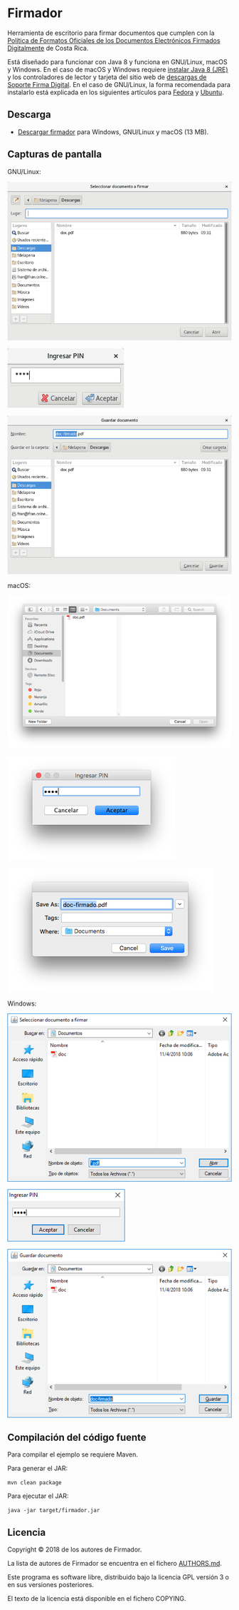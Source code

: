 # Firmador

Herramienta de escritorio para firmar documentos que cumplen con la [Política
de Formatos Oficiales de los Documentos Electrónicos Firmados Digitalmente](
https://www.mifirmadigital.go.cr/wp-content/uploads/2016/03/DCFD-Política-de-Formato-Oficial-v1.0.pdf
) de Costa Rica.

Está diseñado para funcionar con Java 8 y funciona en GNU/Linux, macOS y
Windows. En el caso de macOS y Windows requiere [instalar Java 8 (JRE)](
http://www.oracle.com/technetwork/java/javase/downloads/index.html#JDK8) y los
controladores de lector y tarjeta del sitio web de
[descargas de Soporte Firma Digital](https://www.soportefirmadigital.com/sfdj/dl.aspx).
En el caso de GNU/Linux, la forma recomendada para instalarlo está explicada en
los siguientes artículos para
[Fedora](https://fran.cr/instalar-firma-digital-costa-rica-linux-fedora/) y
[Ubuntu](https://fran.cr/instalar-firma-digital-costa-rica-gnu-linux-ubuntu/).


## Descarga

- [Descargar firmador](https://firmador.app/firmador.jar)
  para Windows, GNU/Linux y macOS (13 MB).


## Capturas de pantalla

GNU/Linux:

![Seleccionar documento](pantallazos/gnulinux-load.png)

![Ingresar PIN](pantallazos/gnulinux-pin.png)

![Guardar documento](pantallazos/gnulinux-save.png)

macOS:

![Seleccionar documento](pantallazos/macos-load.png)

![Ingresar PIN](pantallazos/macos-pin.png)

![Guardar documento](pantallazos/macos-save.png)

Windows:

![Seleccionar documento](pantallazos/windows-load.png)

![Ingresar PIN](pantallazos/windows-pin.png)

![Guardar documento](pantallazos/windows-save.png)


## Compilación del código fuente

Para compilar el ejemplo se requiere Maven.

Para generar el JAR:

`mvn clean package`

Para ejecutar el JAR:

`java -jar target/firmador.jar`


## Licencia

Copyright © 2018 de los autores de Firmador.

La lista de autores de Firmador se encuentra en el fichero
[AUTHORS.md](AUTHORS.md).

Este programa es software libre, distribuido bajo la licencia GPL versión 3 o
en sus versiones posteriores.

El texto de la licencia está disponible en el fichero COPYING.
